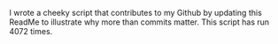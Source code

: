 I wrote a cheeky script that contributes to my Github by updating this ReadMe to illustrate why more than commits matter. This script has run 4072 times.